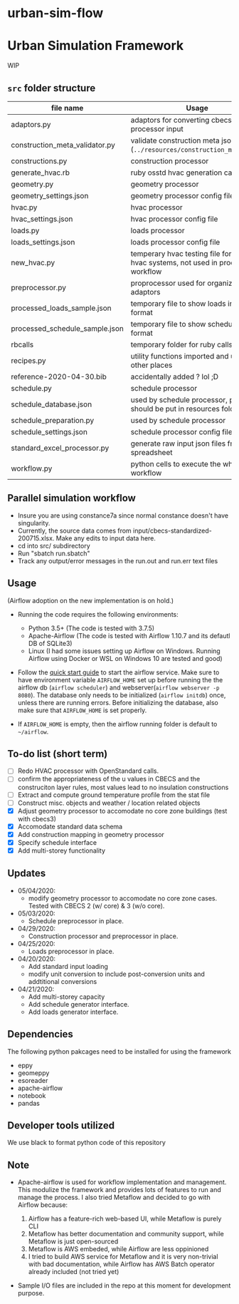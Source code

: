 # urban-sim-flow

# Urban Simulation Framework

WIP

## `src` folder structure

| file name                      | Usage                                                                             |
| ------------------------------ | --------------------------------------------------------------------------------- |
| adaptors.py                    | adaptors for converting cbecs data to processor input                             |
| construction_meta_validator.py | validate construction meta json file (`../resources/construction_meta.json`)      |
| constructions.py               | construction processor                                                            |
| generate_hvac.rb               | ruby osstd hvac generation call file                                              |
| geometry.py                    | geometry processor                                                                |
| geometry_settings.json         | geometry processor config file                                                    |
| hvac.py                        | hvac processor                                                                    |
| hvac_settings.json             | hvac processor config file                                                        |
| loads.py                       | loads processor                                                                   |
| loads_settings.json            | loads processor config file                                                       |
| new_hvac.py                    | temperary hvac testing file for new hvac systems, not used in production workflow |
| preprocessor.py                | proprocessor used for organizing adaptors                                         |
| processed_loads_sample.json    | temporary file to show loads input format                                         |
| processed_schedule_sample.json | temporary file to show schedule input format                                      |
| rbcalls                        | temporary folder for ruby calls testing                                           |
| recipes.py                     | utility functions imported and used in other places                               |
| reference-2020-04-30.bib       | accidentally added ? lol ;D                                                       |
| schedule.py                    | schedule processor                                                                |
| schedule_database.json         | used by schedule processor, probably should be put in resources folder            |
| schedule_preparation.py        | used by schedule processor                                                        |
| schedule_settings.json         | schedule processor config file                                                    |
| standard_excel_processor.py    | generate raw input json files from excel spreadsheet                              |
| workflow.py                    | python cells to execute the whole workflow                                        |

## Parallel simulation workflow
- Insure you are using constance7a since normal constance doesn't have singularity.
- Currently, the source data comes from input/cbecs-standardized-200715.xlsx. Make any edits to input data here.
- cd into src/ subdirectory
- Run "sbatch run.sbatch"
- Track any output/error messages in the run.out and run.err text files

## Usage

(Airflow adoption on the new implementation is on hold.)

- Running the code requires the following environments:

  - Python 3.5+ (The code is tested with 3.7.5)
  - Apache-Airflow (The code is tested with Airflow 1.10.7 and its defautl DB of SQLite3)
  - Linux (I had some issues setting up Airflow on Windows. Running Airflow using Docker or WSL on Windows 10 are tested and good)

- Follow the [quick start guide](https://airflow.apache.org/docs/stable/start.html) to start the airflow service. Make sure to have environment variable `AIRFLOW_HOME` set up before running the the airflow db (`airflow scheduler`) and webserver(`airflow webserver -p 8080`). The database only needs to be initialized (`airflow initdb`) once, unless there are running errors. Before initializing the database, also make sure that `AIRFLOW_HOME` is set properly.
- If `AIRFLOW_HOME` is empty, then the airflow running folder is default to `~/airflow`.

## To-do list (short term)

- [ ] Redo HVAC processor with OpenStandard calls.
- [ ] confirm the appropriateness of the u values in CBECS and the construciton layer rules, most values lead to no insulation constructions
- [ ] Extract and compute ground temperature profile from the stat file
- [ ] Construct misc. objects and weather / location related objects
- [x] Adjust geometry processor to accomodate no core zone buildings (test with cbecs3)
- [x] Accomodate standard data schema
- [x] Add construction mapping in geometry processor
- [x] Specify schedule interface
- [x] Add multi-storey functionality

## Updates

- 05/04/2020:
  - modify geometry processor to accomodate no core zone cases. Tested with CBECS 2 (w/ core) & 3 (w/o core).
- 05/03/2020:
  - Schedule preprocessor in place.
- 04/29/2020:
  - Construction processor and preprocessor in place.
- 04/25/2020:
  - Loads preprocessor in place.
- 04/20/2020:
  - Add standard input loading
  - modify unit conversion to include post-conversion units and addtitional conversions
- 04/21/2020:
  - Add multi-storey capacity
  - Add schedule generator interface.
  - Add loads generator interface.

## Dependencies

The following python pakcages need to be installed for using the framework

- eppy
- geomeppy
- esoreader
- apache-airflow
- notebook
- pandas

## Developer tools utilized

We use black to format python code of this repository

## Note

- Apache-airflow is used for workflow implementation and management. This modulize the framework and provides lots of features to run and manage the process. I also tried Metaflow and decided to go with Airflow because:

  1. Airflow has a feature-rich web-based UI, while Metaflow is purely CLI
  2. Metaflow has better documentation and community support, while Metaflow is just open-sourced
  3. Metaflow is AWS embeded, while Airflow are less oppinioned
  4. I tried to build AWS service for Metaflow and it is very non-trivial with bad documentation, while Airflow has AWS Batch operator already included (not tried yet)

- Sample I/O files are included in the repo at this moment for development purpose.
